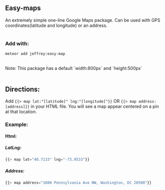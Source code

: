 ## Easy-maps
An extremely simple one-line Google Maps package. Can be used with GPS coordinates(latitude and longitude) or an address.<br><br>

### Add with:
```
meteor add jeffrey:easy-map
```


<br>
Note: This package has a default `width:800px` and `height:500px`
<br><br>

## Directions:
Add
```{{> map lat:"[latitude]" lng:"[longitude]"}}``` OR ```{{> map address: [address]}}``` in your HTML file. You will see a map appear centered on a pin at that location.

### Example:
#### Html:
##### LatLng:
```javascript
{{> map lat="40.7133" lng="-73.9533"}}
```
##### Address:
```javascript
{{> map address="1600 Pennsylvania Ave NW, Washington, DC 20500"}}
```
